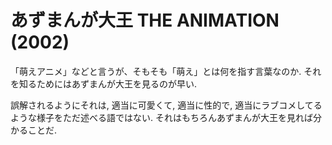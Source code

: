 # あずまんが大王 THE ANIMATION (2002)

「萌えアニメ」などと言うが、そもそも「萌え」とは何を指す言葉なのか.
それを知るためにはあずまんが大王を見るのが早い.

誤解されるようにそれは, 適当に可愛くて, 適当に性的で, 適当にラブコメしてるような様子をただ述べる語ではない.
それはもちろんあずまんが大王を見れば分かることだ.

<div class="youtube" src-id="EiMfQE7wqP4"></div>
<div class="youtube" src-id="NBzKXP9cnIQ"></div>
